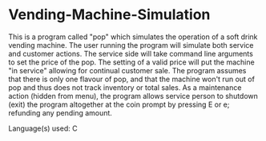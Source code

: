# Vending-Machine-Simulation
This is a program called "pop" which simulates the operation of a soft drink vending machine. The user running the program will simulate both service and customer actions. The service side will take command line arguments to set the price of the pop. The setting of a valid price will put the machine "in service" allowing for continual customer sale. The program assumes that there is only one flavour of pop, and that the machine won't run out of pop and thus does not track inventory or total sales. As a maintenance action (hidden from menu), the program allows service person to shutdown (exit) the program altogether at the coin prompt by pressing E or e; refunding any pending amount.

Language(s) used: C
